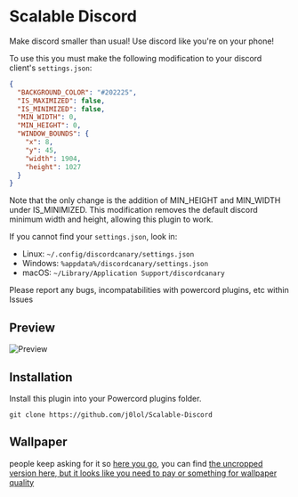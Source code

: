 # Scalable Discord

Make discord smaller than usual! Use discord like you're on your phone!

To use this you must make the following modification to your discord client's `settings.json`:

```json
{
  "BACKGROUND_COLOR": "#202225",
  "IS_MAXIMIZED": false,
  "IS_MINIMIZED": false,
  "MIN_WIDTH": 0,
  "MIN_HEIGHT": 0,
  "WINDOW_BOUNDS": {
    "x": 8,
    "y": 45,
    "width": 1904,
    "height": 1027
  }
}
```
Note that the only change is the addition of MIN_HEIGHT and MIN_WIDTH under IS_MINIMIZED. This modification removes the 
default discord minimum width and height, allowing this plugin to work.

If you cannot find your `settings.json`, look in:
 - Linux: `~/.config/discordcanary/settings.json`
 - Windows: `%appdata%/discordcanary/settings.json`
 - macOS: `~/Library/Application Support/discordcanary`

Please report any bugs, incompatabilities with powercord plugins, etc within Issues

## Preview

![Preview](https://downloadmoredownloads.download/i/puwu4ur8.gif)

## Installation
Install this plugin into your Powercord plugins folder.
```
git clone https://github.com/j0lol/Scalable-Discord
```

## Wallpaper
people keep asking for it so [here you go](https://downloadmoredownloads.download/i/az3w1vpd.png), you can find [the uncropped version here, but it looks like you need to pay or something for wallpaper quality](https://www.artstation.com/artwork/QR6eB)
